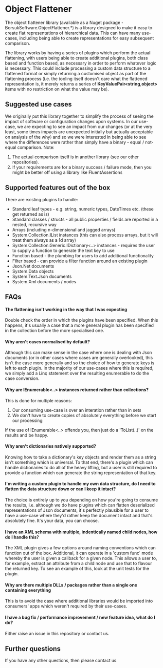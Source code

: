 # Object Flattener
The object flattener library (available as a Nuget package - BorsukSoftware.ObjectFlattener.*) is a library designed to make it easy to create flat representations of hierarchical data. This can have many use-cases, including being able to create representations for easy subsequent comparison.

The library works by having a series of plugins which perform the actual flattening, with users being able to create additional plugins, both class based and function based, as necessary in order to perform whatever logic is necessary. This could include processing a custom data structure to a flattened format or simply returning a customised object as part of the flattening process (i.e. the tooling itself doesn't care what the flattened representation is, it merely returns a series of **KeyValuePair<string,object>** items with no restriction on what the value may be).

## Suggested use cases
We originally put this library together to simplify the process of seeing the impact of software or configuration changes upon systems. In our use-case, we are expecting to see an impact from our changes (or at the very least, some times impacts are unexpected initially but actually acceptable on analysis of the why) and so we were interested in being able to see where the differences were rather than simply have a binary - equal / not-equal comparison. Note:

1. The actual comparison itself is in another library (see our other repositories). 
2. If your requirements are for a binary success / failure mode, then you might be better off using a library like FluentAssertions

## Supported features out of the box
There are existing plugins to handle:

* Standard leaf types - e.g. string, numeric types, DateTimes etc. (these get returned as is)
* Standard classes / structs - all public properties / fields are reported in a nested, recursive way
* Arrays (including n-dimensional and jagged arrays)
* System.Collection.IList instances (this can also process arrays, but it will treat them always as a 1d array)
* System.Collection.Generic.IDictionary<..> instances - requires the user to supply a function to generate the text key to use
* Function based - the plumbing for users to add additional functionality
* Filter based - can provide a filter function around an existing plugin
* Json.Net documents
* System.Data objects
* System.Text.Json documents
* System.Xml documents / nodes

## FAQs
#### The flattening isn't working in the way that I was expecting
Double check the order in which the plugins have been specified. When this happens, it's usually a case that a more general plugin has been specified in the collection before the more specialised one.

#### Why aren't cases normalised by default?
Although this can make sense in the case where one is dealing with Json documents (or in other cases where cases are generally overlooked), this isn't the case more generally and so the choice of how to generate keys is left to each plugin. In the majority of our use-cases where this is required, we simply add a Linq statement over the resulting enumerable to do the case conversion.

#### Why are IEnumerable<..> instances returned rather than collections?
This is done for multiple reasons:
1. Our consuming use-case is over an interation rather than in sets
2. We don't have to create copies of absolutely everything before we start our processing

If the use of IEnumerable<..> offends you, then just do a 'ToList(..)' on the results and be happy.

#### Why aren't dictionaries natively supported?
Knowing how to take a dictionary's key objects and render them as a string isn't something which is universal. To that end, there's a plugin which can handle dictionaries to do all of the heavy lifting, but a user is still required to provide a function which can generate the string representation of that key. 

#### I'm writing a custom plugin to handle my own data structure, do I need to flatten the data structure down or can I keep it intact?
The choice is entirely up to you depending on how you're going to consume the results, i.e. although we do have plugins which can flatten deserialized representations of Json documents, it's perfectly plausible for a user to have a use-case where they'd rather keep the document intact and that's absolutely fine. It's your data, you can choose.

#### I have an XML schema with multiple, indentically named child nodes, how do I handle this?
The XML plugin gives a few options around naming conventions which can function out of the box. Additional, it can operate in a 'custom func' mode whereby the user is given a callback for a given node. This allows a user to, for example, extract an attribute from a child node and use that to flavour the returned key. To see an example of this, look at the unit tests for the plugin.

#### Why are there multiple DLLs / packages rather than a single one containing everything
This is to avoid the case where additional libraries would be imported into consumers' apps which weren't required by their use-cases.

#### I have a bug fix / performance improvement / new feature idea, what do I do?
Either raise an issue in this repository or contact us.

## Further questions
If you have any other questions, then please contact us

